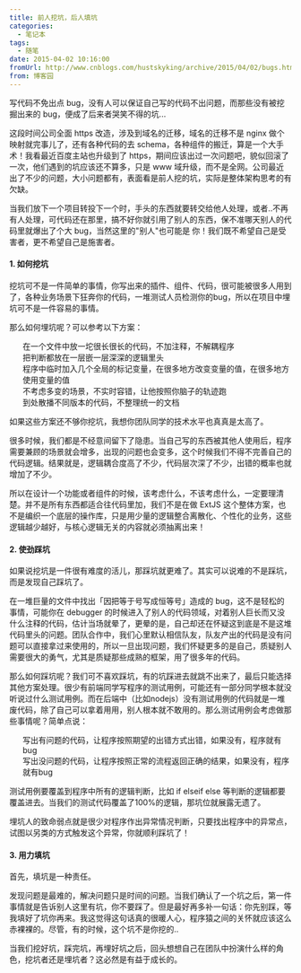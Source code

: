 ```yaml
---
title: 前人挖坑，后人填坑
categories:
  - 笔记本
tags:
  - 随笔
date: 2015-04-02 10:16:00
fromUrl: http://www.cnblogs.com/hustskyking/archive/2015/04/02/bugs.html
from: 博客园
---
```



<p>写代码不免出点 bug，没有人可以保证自己写的代码不出问题，而那些没有被挖掘出来的 bug，便成了后来者哭笑不得的坑...</p>
<p>这段时间公司全面 https 改造，涉及到域名的迁移，域名的迁移不是 nginx 做个映射就完事儿了，还有各种代码的去 schema，各种组件的搬迁，算是一个大手术！我看最近百度主站也升级到了 https，期间应该出过一次问题吧，貌似回滚了一次，他们遇到的坑应该还不算多，只是 www 域升级，而不是全网。公司最近出了不少的问题，大小问题都有，表面看是前人挖的坑，实际是整体架构思考的有欠缺。</p>
<p>当我们放下一个项目转投下一个时，手头的东西就要转交给他人处理，或者..不再有人处理，可代码还在那里，搞不好你就引用了别人的东西，保不准哪天别人的代码里就爆出了个大 bug，当然这里的"别人"也可能是 你！我们既不希望自己是受害者，更不希望自己是施害者。</p>
<h4><span><strong><a id="user-content-1-如何挖坑" class="anchor"></a><span>1. 如何挖坑</span></strong></span></h4>
<p>挖坑可不是一件简单的事情，你写出来的插件、组件、代码，很可能被很多人用到了，各种业务场景下狂奔你的代码，一堆测试人员检测你的bug，所以在项目中埋坑可不是一件容易的事情。</p>
<p>那么如何埋坑呢？可以参考以下方案：</p>
<ul class="task-list">
<li>在一个文件中放一坨很长很长的代码，不加注释，不解耦程序</li>
<li>把判断都放在一层嵌一层深深的逻辑里头</li>
<li>程序中临时加入几个全局的标记变量，在很多地方改变变量的值，在很多地方使用变量的值</li>
<li>不考虑多变的场景，不实时容错，让他按照你脑子的轨迹跑</li>
<li>到处散播不同版本的代码，不整理统一的文档</li>
</ul>
<p>如果这些方案还不够你挖坑，我想你团队同学的技术水平也真真是太高了。</p>
<p>很多时候，我们都是不经意间留下了隐患。当自己写的东西被其他人使用后，程序需要兼顾的场景就会增多，出现的问题也会变多，这个时候我们不得不完善自己的代码逻辑。结果就是，逻辑耦合度高了不少，代码层次深了不少，出错的概率也就增加了不少。</p>
<p>所以在设计一个功能或者组件的时候，该考虑什么，不该考虑什么，一定要理清楚。并不是所有东西都适合往代码里加，我们不是在做 ExtJS 这个整体方案，也不是编织一个底层的操作库，只是用少量的逻辑整合离散化、个性化的业务，这些逻辑越少越好，与核心逻辑无关的内容就必须抽离出来！</p>
<h4><span><strong><a id="user-content-2-使劲踩坑" class="anchor"></a><span>2. 使劲踩坑</span></strong></span></h4>
<p>如果说挖坑是一件很有难度的活儿，那踩坑就更难了。其实可以说难的不是踩坑，而是发现自己踩坑了。</p>
<p>在一堆巨量的文件中找出「因把等于号写成恒等号」造成的 bug，这不是轻松的事情，可能你在 debugger 的时候进入了别人的代码领域，对着别人巨长而又没什么注释的代码，估计当场就晕了，更晕的是，自己却还在怀疑这到底是不是这堆代码里头的问题。团队合作中，我们心里默认相信队友，队友产出的代码是没有问题可以直接拿过来使用的，所以一旦出现问题，我们怀疑更多的是自己，质疑别人需要很大的勇气，尤其是质疑那些成熟的框架，用了很多年的代码。</p>
<p>那么如何踩坑呢？我们可不喜欢踩坑，有的坑踩进去就跳不出来了，最后只能选择其他方案处理。很少有前端同学写程序的测试用例，可能还有一部分同学根本就没听说过什么测试用例。而在后端中（比如nodejs）没有测试用例的代码就是一堆废代码，除了自己可以拿着用用，别人根本就不敢用的。那么测试用例会考虑做那些事情呢？简单点说：</p>
<ul class="task-list">
<li>写出有问题的代码，让程序按照期望的出错方式出错，如果没有，程序就有bug</li>
<li>写出没问题的代码，让程序按照正常的流程返回正确的结果，如果没有，程序就有bug</li>
</ul>
<p>测试用例要覆盖到程序中所有的逻辑判断，比如 if elseif else 等判断的逻辑都要覆盖进去。当我们的测试代码覆盖了100%的逻辑，那坑位就展露无遗了。</p>
<p>埋坑人的致命弱点就是很少对程序作出异常情况判断，只要找出程序中的异常点，试图以另类的方式触发这个异常，你就顺利踩坑了！</p>
<h4><span><strong><a id="user-content-3-用力填坑" class="anchor"></a><span>3. 用力填坑</span></strong></span></h4>
<p>首先，填坑是一种责任。</p>
<p>发现问题是最难的，解决问题只是时间的问题。当我们确认了一个坑之后，第一件事情就是告诉别人这里有坑，你不要踩了。但是最好再多补一句话：你先别踩，等我填好了坑你再来。我这觉得这句话真的很暖人心，程序猿之间的关怀就应该这么赤裸裸的。尽管，有的时候，这个坑不是你挖的..</p>
<p>当我们挖好坑，踩完坑，再埋好坑之后，回头想想自己在团队中扮演什么样的角色，挖坑者还是埋坑者？这必然是有益于成长的。</p>

